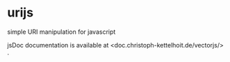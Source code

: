 urijs
=====

simple URI manipulation for javascript

jsDoc documentation is available at <doc.christoph-kettelhoit.de/vectorjs/> .
